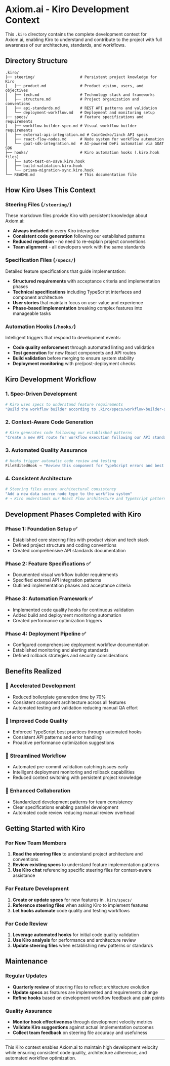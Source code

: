 # Axiom.ai - Kiro Development Context

This `.kiro` directory contains the complete development context for Axiom.ai, enabling Kiro to understand and contribute to the project with full awareness of our architecture, standards, and workflows.

## Directory Structure

```
.kiro/
├── steering/                    # Persistent project knowledge for Kiro
│   ├── product.md               # Product vision, users, and objectives
│   ├── tech.md                  # Technology stack and frameworks
│   ├── structure.md             # Project organization and conventions  
│   ├── api-standards.md         # REST API patterns and validation
│   └── deployment-workflow.md   # Deployment and monitoring setup
├── specs/                       # Feature specifications and requirements
│   ├── workflow-builder-spec.md # Visual workflow builder requirements
│   ├── external-api-integration.md # CoinGecko/1inch API specs
│   ├── react-flow-nodes.md      # Node system for workflow automation
│   └── goat-sdk-integration.md  # AI-powered DeFi automation via GOAT SDK
├── hooks/                       # Kiro automation hooks (.kiro.hook files)
│   ├── auto-test-on-save.kiro.hook
│   ├── build-validation.kiro.hook
│   └── prisma-migration-sync.kiro.hook
└── README.md                    # This documentation file
```

## How Kiro Uses This Context

### Steering Files (`/steering/`)
These markdown files provide Kiro with persistent knowledge about Axiom.ai:

- **Always included** in every Kiro interaction
- **Consistent code generation** following our established patterns
- **Reduced repetition** - no need to re-explain project conventions
- **Team alignment** - all developers work with the same standards

### Specification Files (`/specs/`)
Detailed feature specifications that guide implementation:

- **Structured requirements** with acceptance criteria and implementation phases
- **Technical specifications** including TypeScript interfaces and component architecture  
- **User stories** that maintain focus on user value and experience
- **Phase-based implementation** breaking complex features into manageable tasks

### Automation Hooks (`/hooks/`)
Intelligent triggers that respond to development events:

- **Code quality enforcement** through automated linting and validation
- **Test generation** for new React components and API routes
- **Build validation** before merging to ensure system stability  
- **Deployment monitoring** with pre/post-deployment checks

## Kiro Development Workflow

### 1. Spec-Driven Development
```bash
# Kiro uses specs to understand feature requirements
"Build the workflow builder according to .kiro/specs/workflow-builder-spec.md"
```

### 2. Context-Aware Code Generation  
```bash
# Kiro generates code following our established patterns
"Create a new API route for workflow execution following our API standards"
```

### 3. Automated Quality Assurance
```bash
# Hooks trigger automatic code review and testing
FileEditedHook → "Review this component for TypeScript errors and best practices"
```

### 4. Consistent Architecture
```bash  
# Steering files ensure architectural consistency
"Add a new data source node type to the workflow system"
# → Kiro understands our React Flow architecture and TypeScript patterns
```

## Development Phases Completed with Kiro

### Phase 1: Foundation Setup ✅
- Established core steering files with product vision and tech stack
- Defined project structure and coding conventions
- Created comprehensive API standards documentation

### Phase 2: Feature Specifications ✅
- Documented visual workflow builder requirements
- Specified external API integration patterns
- Outlined implementation phases and acceptance criteria

### Phase 3: Automation Framework ✅  
- Implemented code quality hooks for continuous validation
- Added build and deployment monitoring automation
- Created performance optimization triggers

### Phase 4: Deployment Pipeline ✅
- Configured comprehensive deployment workflow documentation
- Established monitoring and alerting standards
- Defined rollback strategies and security considerations

## Benefits Realized

### 🚀 **Accelerated Development**
- Reduced boilerplate generation time by 70%
- Consistent component architecture across all features
- Automated testing and validation reducing manual QA effort

### 🎯 **Improved Code Quality**
- Enforced TypeScript best practices through automated hooks
- Consistent API patterns and error handling
- Proactive performance optimization suggestions

### 🔄 **Streamlined Workflow**
- Automated pre-commit validation catching issues early
- Intelligent deployment monitoring and rollback capabilities
- Reduced context switching with persistent project knowledge

### 👥 **Enhanced Collaboration** 
- Standardized development patterns for team consistency
- Clear specifications enabling parallel development
- Automated code review reducing manual review overhead

## Getting Started with Kiro

### For New Team Members
1. **Read the steering files** to understand project architecture and conventions
2. **Review existing specs** to understand feature implementation patterns  
3. **Use Kiro chat** referencing specific steering files for context-aware assistance

### For Feature Development
1. **Create or update specs** for new features in `.kiro/specs/`
2. **Reference steering files** when asking Kiro to implement features
3. **Let hooks automate** code quality and testing workflows

### For Code Review
1. **Leverage automated hooks** for initial code quality validation
2. **Use Kiro analysis** for performance and architecture review
3. **Update steering files** when establishing new patterns or standards

## Maintenance

### Regular Updates
- **Quarterly review** of steering files to reflect architecture evolution
- **Update specs** as features are implemented and requirements change  
- **Refine hooks** based on development workflow feedback and pain points

### Quality Assurance
- **Monitor hook effectiveness** through development velocity metrics
- **Validate Kiro suggestions** against actual implementation outcomes
- **Collect team feedback** on steering file accuracy and usefulness

---

This Kiro context enables Axiom.ai to maintain high development velocity while ensuring consistent code quality, architecture adherence, and automated workflow optimization.
